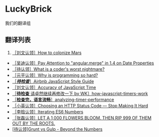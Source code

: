 # LuckyBrick
我们的翻译组

## 翻译列表
1. [［刘文认领］How to colonize Mars](https://github.com/LuckyBrick/LuckyBrick/issues/1)
- [［吴迪认领］Pay Attention to "angular.merge" in 1.4 on Date Properties](https://github.com/LuckyBrick/LuckyBrick/issues/2)
- [［待认领］What is a coder's worst nightmare?](https://github.com/LuckyBrick/LuckyBrick/issues/3)
- [［元平认领］Why is programming so hard?](https://github.com/LuckyBrick/LuckyBrick/issues/4)
- [［***待检查***］Airbnb JavaScript Style Guide](https://github.com/LuckyBrick/LuckyBrick/issues/5)
- [［刘文认领］Accuracy of JavaScript Time](https://github.com/LuckyBrick/LuckyBrick/issues/6)
- [［**待检查** 请卓然继续再修改一下 by WK］how-javascript-timers-work](https://github.com/LuckyBrick/LuckyBrick/issues/7)
- [［**检查完，语言流畅**］analyzing-timer-performance](https://github.com/LuckyBrick/LuckyBrick/issues/8)
- [［小英认领］Choosing an HTTP Status Code — Stop Making It Hard](https://github.com/LuckyBrick/LuckyBrick/issues/9)
- [［李晗认领］Iterating ES6 Numbers](https://github.com/LuckyBrick/LuckyBrick/issues/10)
- [［张磊认领］LET A 1,000 FLOWERS BLOOM. THEN RIP 999 OF THEM OUT BY THE ROOTS. ](https://github.com/LuckyBrick/LuckyBrick/issues/11)
- [ [待认领]Grunt vs Gulp - Beyond the Numbers](https://github.com/LuckyBrick/LuckyBrick/issues/12)
